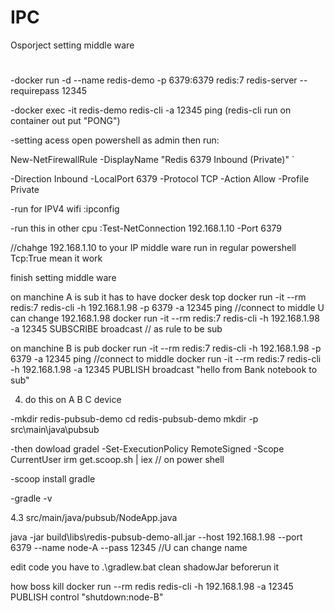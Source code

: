 # IPC
Osporject
setting middle ware
#
-docker run -d --name redis-demo -p 6379:6379 redis:7 redis-server --requirepass 12345

-docker exec -it redis-demo redis-cli -a 12345 ping (redis-cli run on container out put "PONG")

-setting acess open powershell as admin then run:

New-NetFirewallRule -DisplayName "Redis 6379 Inbound (Private)" `

-Direction Inbound -LocalPort 6379 -Protocol TCP -Action Allow -Profile Private

-run for IPV4 wifi  :ipconfig

-run this in other cpu :Test-NetConnection 192.168.1.10 -Port 6379 

//chahge 192.168.1.10 to your IP middle ware run in regular powershell Tcp:True mean it work

finish setting middle ware








on manchine A is sub it has to have docker desk top
docker run -it --rm redis:7 redis-cli -h 192.168.1.98 -p 6379 -a 12345 ping //connect to middle U can change 192.168.1.98 
docker run -it --rm redis:7 redis-cli -h 192.168.1.98 -a 12345 SUBSCRIBE broadcast // as rule to be sub


on manchine B is pub 
docker run -it --rm redis:7 redis-cli -h 192.168.1.98 -p 6379 -a 12345 ping //connect to middle 
docker run -it --rm redis:7 redis-cli -h 192.168.1.98 -a 12345 PUBLISH broadcast "hello from Bank notebook to sub"


4. do this on A B C device 

-mkdir redis-pubsub-demo
cd redis-pubsub-demo
mkdir -p src\main\java\pubsub

-then dowload  gradel 
-Set-ExecutionPolicy RemoteSigned -Scope CurrentUser
irm get.scoop.sh | iex // on power shell 

-scoop install gradle

-gradle -v

4.3 src/main/java/pubsub/NodeApp.java 



java -jar build\libs\redis-pubsub-demo-all.jar --host 192.168.1.98 --port 6379 --name node-A --pass 12345 //U can change name 



edit code you have to .\gradlew.bat clean shadowJar beforerun it 

how boss kill
docker run --rm redis redis-cli -h 192.168.1.98 -a 12345 PUBLISH control "shutdown:node-B"






